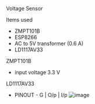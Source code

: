 Voltage Sensor

Items used
- ZMPT101B
- ESP8266
- AC to 5V transformer (0.6 A)
- LD1117AV33

ZMPT101B
 - input voltage 3.3 V

LD1117AV33
 - PINOUT - G | O/p | I/p
![image](https://user-images.githubusercontent.com/16104631/228725944-08bd25c6-a7d9-4b36-9d20-3c4ae6031139.png)
